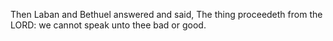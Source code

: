 Then Laban and Bethuel answered and said, The thing proceedeth from the LORD: we cannot speak unto thee bad or good.
